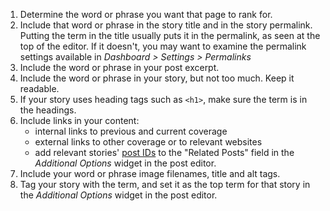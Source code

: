 1. Determine the word or phrase you want that page to rank for.
2. Include that word or phrase in the story title and in the story permalink. Putting the term in the title usually puts it in the permalink, as seen at the top of the editor. If it doesn't, you may want to examine the permalink settings available in *Dashboard &gt; Settings &gt; Permalinks*
3. Include the word or phrase in your post excerpt.
4. Include the word or phrase in your story, but not too much. Keep it readable. 
5. If your story uses heading tags such as `<h1>`, make sure the term is in the headings. 
6. Include links in your content:
	- internal links to previous and current coverage
	- external links to other coverage or to relevant websites
	- add relevant stories' [post IDs](http://codex.wordpress.org/FAQ_Working_with_WordPress#How_do_I_determine_a_Post.2C_Page.2C_Category.2C_Tag.2C_Link.2C_Link_Category.2C_or_User_ID.3F)  to the "Related Posts" field in the *Additional Options* widget in the post editor.
7. Include your word or phrase image filenames, title and alt tags.
8. Tag your story with the term, and set it as the top term for that story in the *Additional Options* widget in the post editor. 

